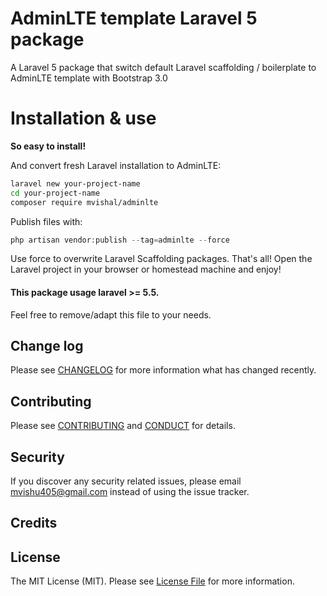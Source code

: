 # AdminLTE template Laravel 5 package
A Laravel 5 package that switch default Laravel scaffolding / boilerplate to AdminLTE template with Bootstrap 3.0

# Installation & use
**So easy to install!**

And convert fresh Laravel installation to AdminLTE:

```bash
laravel new your-project-name
cd your-project-name
composer require mvishal/adminlte
```

Publish files with:

```php
php artisan vendor:publish --tag=adminlte --force
```

Use force to overwrite Laravel Scaffolding packages. That's all! Open the Laravel project in your browser or homestead machine and enjoy!

#### This package usage laravel >= 5.5.

Feel free to remove/adapt this file to your needs.

## Change log

Please see [CHANGELOG](CHANGELOG.md) for more information what has changed recently.

## Contributing

Please see [CONTRIBUTING](CONTRIBUTING.md) and [CONDUCT](CONDUCT.md) for details.

## Security

If you discover any security related issues, please email mvishu405@gmail.com instead of using the issue tracker.

## Credits

## License

The MIT License (MIT). Please see [License File](LICENSE.md) for more information.